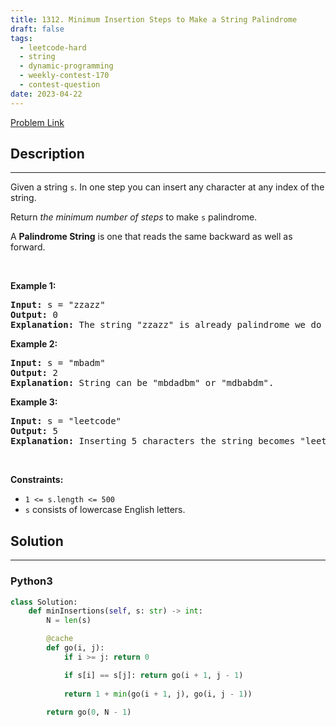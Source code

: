 ```yaml
---
title: 1312. Minimum Insertion Steps to Make a String Palindrome
draft: false
tags: 
  - leetcode-hard
  - string
  - dynamic-programming
  - weekly-contest-170
  - contest-question
date: 2023-04-22
---
```


[Problem Link](https://leetcode.com/problems/minimum-insertion-steps-to-make-a-string-palindrome/)

## Description

---
<p>Given a string <code>s</code>. In one step you can insert any character at any index of the string.</p>

<p>Return <em>the minimum number of steps</em> to make <code>s</code>&nbsp;palindrome.</p>

<p>A&nbsp;<b>Palindrome String</b>&nbsp;is one that reads the same backward as well as forward.</p>

<p>&nbsp;</p>
<p><strong class="example">Example 1:</strong></p>

<pre>
<strong>Input:</strong> s = &quot;zzazz&quot;
<strong>Output:</strong> 0
<strong>Explanation:</strong> The string &quot;zzazz&quot; is already palindrome we do not need any insertions.
</pre>

<p><strong class="example">Example 2:</strong></p>

<pre>
<strong>Input:</strong> s = &quot;mbadm&quot;
<strong>Output:</strong> 2
<strong>Explanation:</strong> String can be &quot;mbdadbm&quot; or &quot;mdbabdm&quot;.
</pre>

<p><strong class="example">Example 3:</strong></p>

<pre>
<strong>Input:</strong> s = &quot;leetcode&quot;
<strong>Output:</strong> 5
<strong>Explanation:</strong> Inserting 5 characters the string becomes &quot;leetcodocteel&quot;.
</pre>

<p>&nbsp;</p>
<p><strong>Constraints:</strong></p>

<ul>
	<li><code>1 &lt;= s.length &lt;= 500</code></li>
	<li><code>s</code> consists of lowercase English letters.</li>
</ul>


## Solution

---
### Python3
``` py title='minimum-insertion-steps-to-make-a-string-palindrome'
class Solution:
    def minInsertions(self, s: str) -> int:
        N = len(s)

        @cache
        def go(i, j):
            if i >= j: return 0

            if s[i] == s[j]: return go(i + 1, j - 1)
            
            return 1 + min(go(i + 1, j), go(i, j - 1))
        
        return go(0, N - 1)
```

